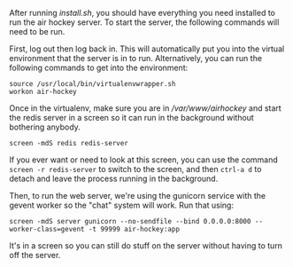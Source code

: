 After running *install.sh*, you should have everything you need installed to run the air hockey server. To start the server, the following commands will need to be run.

First, log out then log back in. This will automatically put you into the virtual environment that the server is in to run. Alternatively, you can run the following commands to get into the environment:

    source /usr/local/bin/virtualenvwrapper.sh
    workon air-hockey

Once in the virtualenv, make sure you are in */var/www/airhockey* and start the redis server in a screen so it can run in the background without bothering anybody.

    screen -mdS redis redis-server

If you ever want or need to look at this screen, you can use the command `screen -r redis-server` to switch to the screen, and then `ctrl-a d` to detach and leave the process running in the background.

Then, to run the web server, we're using the gunicorn service with the gevent worker so the "chat" system will work. Run that using:

    screen -mdS server gunicorn --no-sendfile --bind 0.0.0.0:8000 --worker-class=gevent -t 99999 air-hockey:app

It's in a screen so you can still do stuff on the server without having to turn off the server.
